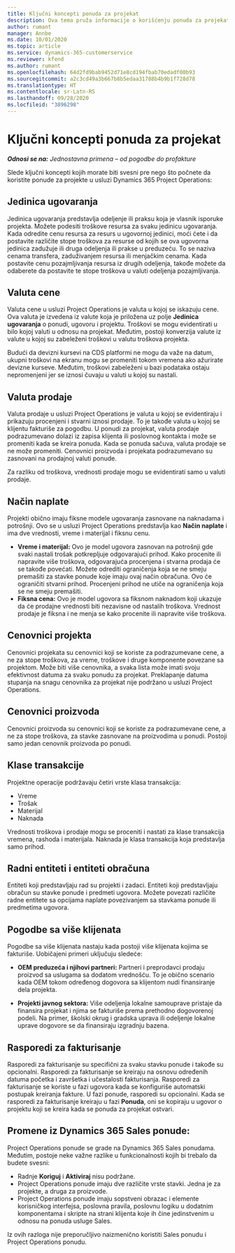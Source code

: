 ```yaml
---
title: Ključni koncepti ponuda za projekat
description: Ova tema pruža informacije o korišćenju ponuda za projekat u usluzi Project Operations.
author: rumant
manager: Annbe
ms.date: 10/01/2020
ms.topic: article
ms.service: dynamics-365-customerservice
ms.reviewer: kfend
ms.author: rumant
ms.openlocfilehash: 64d2fd9bab9452d71e8cd194fbab70edadf00b93
ms.sourcegitcommit: a2c3cd49a3b667b8b5edaa31788b4b9b1f728d78
ms.translationtype: HT
ms.contentlocale: sr-Latn-RS
ms.lasthandoff: 09/28/2020
ms.locfileid: "3896298"
---
```

# <a name="project-quote-key-concepts"></a>Ključni koncepti ponuda za projekat

_**Odnosi se na:** Jednostavna primena – od pogodbe do profakture_


Slede ključni koncepti kojih morate biti svesni pre nego što počnete da koristite ponude za projekte u usluzi Dynamics 365 Project Operations:

## <a name="contracting-unit"></a>Jedinica ugovaranja

Jedinica ugovaranja predstavlja odeljenje ili praksu koja je vlasnik isporuke projekta. Možete podesiti troškove resursa za svaku jedinicu ugovaranja. Kada odredite cenu resursa za resurs u ugovornoj jedinici, moći ćete i da postavite različite stope troškova za resurse od kojih se ova ugovorna jedinica zadužuje ili druga odeljenja ili prakse u preduzeću. To se naziva cenama transfera, zaduživanjem resursa ili menjačkim cenama. Kada postavite cenu pozajmljivanja resursa iz drugih odeljenja, takođe možete da odaberete da postavite te stope troškova u valuti odeljenja pozajmljivanja.

## <a name="cost-currency"></a>Valuta cene

Valuta cene u usluzi Project Operations je valuta u kojoj se iskazuju cene. Ova valuta je izvedena iz valute koja je priložena uz polje **Jedinica ugovaranja** o ponudi, ugovoru i projektu. Troškovi se mogu evidentirati u bilo kojoj valuti u odnosu na projekat. Međutim, postoji konverzija valute iz valute u kojoj su zabeleženi troškovi u valutu troškova projekta.

Budući da devizni kursevi na CDS platformi ne mogu da važe na datum, ukupni troškovi na ekranu mogu se promeniti tokom vremena ako ažurirate devizne kurseve. Međutim, troškovi zabeleženi u bazi podataka ostaju nepromenjeni jer se iznosi čuvaju u valuti u kojoj su nastali.

## <a name="sales-currency"></a>Valuta prodaje

Valuta prodaje u usluzi Project Operations je valuta u kojoj se evidentiraju i prikazuju procenjeni i stvarni iznosi prodaje. To je takođe valuta u kojoj se klijentu fakturiše za pogodbu. U ponudi za projekat, valuta prodaje podrazumevano dolazi iz zapisa klijenta ili poslovnog kontakta i može se promeniti kada se kreira ponuda. Kada se ponuda sačuva, valuta prodaje se ne može promeniti. Cenovnici proizvoda i projekata podrazumevano su zasnovani na prodajnoj valuti ponude.

Za razliku od troškova, vrednosti prodaje mogu se evidentirati samo u valuti prodaje.

## <a name="billing-method"></a>Način naplate

Projekti obično imaju fiksne modele ugovaranja zasnovane na naknadama i potrošnji. Ovo se u usluzi Project Operations predstavlja kao **Način naplate** i ima dve vrednosti, vreme i materijal i fiksnu cenu.

- **Vreme i materijal:** Ovo je model ugovora zasnovan na potrošnji gde svaki nastali trošak potkrepljuje odgovarajući prihod. Kako procenite ili napravite više troškova, odgovarajuća procenjena i stvarna prodaja će se takođe povećati. Možete odrediti ograničenja koja se ne smeju premašiti za stavke ponude koje imaju ovaj način obračuna. Ovo će ograničiti stvarni prihod. Procenjeni prihod ne utiče na ograničenja koja se ne smeju premašiti.
- **Fiksna cena:** Ovo je model ugovora sa fiksnom naknadom koji ukazuje da će prodajne vrednosti biti nezavisne od nastalih troškova. Vrednost prodaje je fiksna i ne menja se kako procenite ili napravite više troškova.

## <a name="project-price-lists"></a>Cenovnici projekta

Cenovnici projekata su cenovnici koji se koriste za podrazumevane cene, a ne za stope troškova, za vreme, troškove i druge komponente povezane sa projektom. Može biti više cenovnika, a svaka lista može imati svoju efektivnost datuma za svaku ponudu za projekat. Preklapanje datuma stupanja na snagu cenovnika za projekat nije podržano u usluzi Project Operations.

## <a name="product-price-lists"></a>Cenovnici proizvoda

Cenovnici proizvoda su cenovnici koji se koriste za podrazumevane cene, a ne za stope troškova, za stavke zasnovane na proizvodima u ponudi. Postoji samo jedan cenovnik proizvoda po ponudi.

## <a name="transaction-classes"></a>Klase transakcije

Projektne operacije podržavaju četiri vrste klasa transakcija:

- Vreme
- Trošak
- Materijal
- Naknada

Vrednosti troškova i prodaje mogu se proceniti i nastati za klase transakcija vremena, rashoda i materijala. Naknada je klasa transakcija koja predstavlja samo prihod.

## <a name="work-entities-and-billing-entities"></a>Radni entiteti i entiteti obračuna

Entiteti koji predstavljaju rad su projekti i zadaci. Entiteti koji predstavljaju obračun su stavke ponude i predmeti ugovora. Možete povezati različite radne entitete sa opcijama naplate povezivanjem sa stavkama ponude ili predmetima ugovora.

## <a name="multi-customer-deals"></a>Pogodbe sa više klijenata

Pogodbe sa više klijenata nastaju kada postoji više klijenata kojima se fakturiše. Uobičajeni primeri uključuju sledeće:

- **OEM preduzeća i njihovi partneri:** Partneri i preprodavci prodaju proizvod sa uslugama sa dodatom vrednošću. To je obično scenario kada OEM tokom određenog dogovora sa klijentom nudi finansiranje dela projekta. 

- **Projekti javnog sektora:** Više odeljenja lokalne samouprave pristaje da finansira projekat i njima se fakturiše prema prethodno dogovorenoj podeli. Na primer, školski okrug i gradska uprava ili odeljenje lokalne uprave dogovore se da finansiraju izgradnju bazena.

## <a name="invoice-schedules"></a>Rasporedi za fakturisanje

Rasporedi za fakturisanje su specifični za svaku stavku ponude i takođe su opcionalni. Rasporedi za fakturisanje se kreiraju na osnovu određenih datuma početka i završetka i učestalosti fakturisanja. Rasporedi za fakturisanje se koriste u fazi ugovora kada se konfiguriše automatski postupak kreiranja fakture. U fazi ponude, rasporedi su opcionalni. Kada se rasporedi za fakturisanje kreiraju u fazi **Ponuda**, oni se kopiraju u ugovor o projektu koji se kreira kada se ponuda za projekat ostvari.

## <a name="changes-from-dynamics-365-sales-quote"></a>Promene iz Dynamics 365 Sales ponude:

Project Operations ponude se grade na Dynamics 365 Sales ponudama. Međutim, postoje neke važne razlike u funkcionalnosti kojih bi trebalo da budete svesni:

- Radnje **Koriguj** i **Aktiviraj** nisu podržane.
- Project Operations ponude imaju dve različite vrste stavki. Jedna je za projekte, a druga za proizvode.
- Project Operations ponude imaju sopstveni obrazac i elemente korisničkog interfejsa, poslovna pravila, poslovnu logiku u dodatnim komponentama i skripte na strani klijenta koje ih čine jedinstvenim u odnosu na ponuda usluge Sales.

Iz ovih razloga nije preporučljivo naizmenično koristiti Sales ponudu i Project Operations ponudu.
